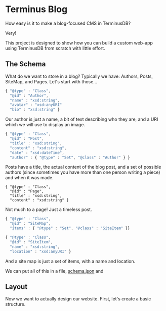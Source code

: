 # Terminus Blog

How easy is it to make a blog-focused CMS in TerminusDB?

Very!

This project is designed to show how you can build a custom web-app
using TerminusDB from scratch with little effort.

## The Schema

What do we want to store in a blog?  Typically we have: Authors, Posts, SiteMap,
and Pages. Let's start with those...

```javascript
{ "@type" : "Class",
  "@id" : "Author",
  "name" : "xsd:string",
  "avatar" : "xsd:anyURI"
  "bio" : "xsd:string" }
```

Our author is just a name, a bit of text describing who they are, and
a URI which we will use to display an image.

```javascript
{ "@type" : "Class",
  "@id" : "Post",
  "title" : "xsd:string",
  "content" : "xsd:string",
  "date" : "xsd:dateTime",
  "author" : { "@type" : "Set", "@class" : "Author" } }
```

Posts have a title, the actual content of the blog post, and a set of
possible authors (since sometimes you have more than one person
writing a piece) and when it was made.

```
{ "@type" : "Class",
  "@id" : "Page",
  "title" : "xsd:string",
  "content" : "xsd:string" }
```

Not much to a page! Just a timeless post.

```javascript
{ "@type" : "Class",
  "@id" : "SiteMap",
  "items" : { "@type" : "Set", "@class" : "SiteItem" }}

{ "@type" : "Class",
  "@id" : "SiteItem",
  "name" : "xsd:string",
  "location" : "xsd:anyURI" }
```

And a site map is just a set of items, with a name and location.

We can put all of this in a file, [schema.json](schema.json) and 

## Layout

Now we want to actually design our website. First, let's create a
basic structure.
